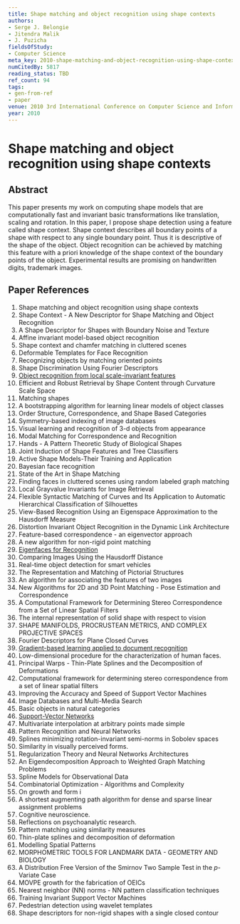```yaml
---
title: Shape matching and object recognition using shape contexts
authors:
- Serge J. Belongie
- Jitendra Malik
- J. Puzicha
fieldsOfStudy:
- Computer Science
meta_key: 2010-shape-matching-and-object-recognition-using-shape-contexts
numCitedBy: 5817
reading_status: TBD
ref_count: 94
tags:
- gen-from-ref
- paper
venue: 2010 3rd International Conference on Computer Science and Information Technology
year: 2010
---
```


# Shape matching and object recognition using shape contexts

## Abstract

This paper presents my work on computing shape models that are computationally fast and invariant basic transformations like translation, scaling and rotation. In this paper, I propose shape detection using a feature called shape context. Shape context describes all boundary points of a shape with respect to any single boundary point. Thus it is descriptive of the shape of the object. Object recognition can be achieved by matching this feature with a priori knowledge of the shape context of the boundary points of the object. Experimental results are promising on handwritten digits, trademark images.

## Paper References

1. Shape matching and object recognition using shape contexts
2. Shape Context - A New Descriptor for Shape Matching and Object Recognition
3. A Shape Descriptor for Shapes with Boundary Noise and Texture
4. Affine invariant model-based object recognition
5. Shape context and chamfer matching in cluttered scenes
6. Deformable Templates for Face Recognition
7. Recognizing objects by matching oriented points
8. Shape Discrimination Using Fourier Descriptors
9. [Object recognition from local scale-invariant features](1999-object-recognition-from-local-scale-invariant-features)
10. Efficient and Robust Retrieval by Shape Content through Curvature Scale Space
11. Matching shapes
12. A bootstrapping algorithm for learning linear models of object classes
13. Order Structure, Correspondence, and Shape Based Categories
14. Symmetry-based indexing of image databases
15. Visual learning and recognition of 3-d objects from appearance
16. Modal Matching for Correspondence and Recognition
17. Hands - A Pattern Theoretic Study of Biological Shapes
18. Joint Induction of Shape Features and Tree Classifiers
19. Active Shape Models-Their Training and Application
20. Bayesian face recognition
21. State of the Art in Shape Matching
22. Finding faces in cluttered scenes using random labeled graph matching
23. Local Grayvalue Invariants for Image Retrieval
24. Flexible Syntactic Matching of Curves and Its Application to Automatic Hierarchical Classification of Silhouettes
25. View-Based Recognition Using an Eigenspace Approximation to the Hausdorff Measure
26. Distortion Invariant Object Recognition in the Dynamic Link Architecture
27. Feature-based correspondence - an eigenvector approach
28. A new algorithm for non-rigid point matching
29. [Eigenfaces for Recognition](1991-eigenfaces-for-recognition)
30. Comparing Images Using the Hausdorff Distance
31. Real-time object detection for smart vehicles
32. The Representation and Matching of Pictorial Structures
33. An algorithm for associating the features of two images
34. New Algorithms for 2D and 3D Point Matching - Pose Estimation and Correspondence
35. A Computational Framework for Determining Stereo Correspondence from a Set of Linear Spatial Filters
36. The internal representation of solid shape with respect to vision
37. SHAPE MANIFOLDS, PROCRUSTEAN METRICS, AND COMPLEX PROJECTIVE SPACES
38. Fourier Descriptors for Plane Closed Curves
39. [Gradient-based learning applied to document recognition](1998-gradient-based-learning-applied-to-document-recognition)
40. Low-dimensional procedure for the characterization of human faces.
41. Principal Warps - Thin-Plate Splines and the Decomposition of Deformations
42. Computational framework for determining stereo correspondence from a set of linear spatial filters
43. Improving the Accuracy and Speed of Support Vector Machines
44. Image Databases and Multi-Media Search
45. Basic objects in natural categories
46. [Support-Vector Networks](2004-support-vector-networks)
47. Multivariate interpolation at arbitrary points made simple
48. Pattern Recognition and Neural Networks
49. Splines minimizing rotation-invariant semi-norms in Sobolev spaces
50. Similarity in visually perceived forms.
51. Regularization Theory and Neural Networks Architectures
52. An Eigendecomposition Approach to Weighted Graph Matching Problems
53. Spline Models for Observational Data
54. Combinatorial Optimization - Algorithms and Complexity
55. On growth and form i
56. A shortest augmenting path algorithm for dense and sparse linear assignment problems
57. Cognitive neuroscience.
58. Reflections on psychoanalytic research.
59. Pattern matching using similarity measures
60. Thin-plate splines and decomposition of deformation
61. Modelling Spatial Patterns
62. MORPHOMETRIC TOOLS FOR LANDMARK DATA - GEOMETRY AND BIOLOGY
63. A Distribution Free Version of the Smirnov Two Sample Test in the $p$-Variate Case
64. MOVPE growth for the fabrication of OEICs
65. Nearest neighbor (NN) norms - NN pattern classification techniques
66. Training Invariant Support Vector Machines
67. Pedestrian detection using wavelet templates
68. Shape descriptors for non-rigid shapes with a single closed contour
